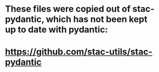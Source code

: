 # These files were copied out of stac-pydantic, which has not been kept up to date with pydantic:
# https://github.com/stac-utils/stac-pydantic
